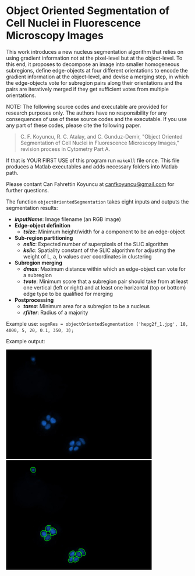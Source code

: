 # Object Oriented Segmentation of Cell Nuclei in Fluorescence Microscopy Images

This work introduces a new nucleus segmentation algorithm that relies on using gradient information not at the pixel-level but at the object-level. To this end, it proposes to decompose an image into smaller homogeneous subregions, define edge-objects at four different orientations to encode the gradient information at the object-level, and devise a merging step, in which the edge-objects vote for subregion pairs along their orientations and the pairs are iteratively merged if they get sufficient votes from multiple orientations.

NOTE: The following source codes and executable are provided for research purposes only. The authors have no responsibility for any consequences of use of these source codes and the executable. If you use any part of these codes, please cite the following paper.
>C. F. Koyuncu, R. C. Atalay, and C. Gunduz-Demir, "Object Oriented Segmentation of Cell Nuclei in Fluorescence Microscopy Images," revision process in Cytometry Part A.

If that is YOUR FIRST USE of this program run `makeAll` file once. This file produces a Matlab executables and adds necessary folders into Matlab path.

Please contant Can Fahrettin Koyuncu at canfkoyuncu@gmail.com for further questions.

The function `objectOrientedSegmentation` takes eight inputs and outputs the segmentation results:
* ***inputName***:  Image filename (an RGB image)
* **Edge-object definition**
  * ***tsize***:      Minimum height/width for a component to be an edge-object
* **Sub-region partitioning**
  * ***nslic***:      Expected number of superpixels of the SLIC algorithm
  * ***kslic***:      Spatiality constant of the SLIC algorithm for adjusting the weight of L, a, b values over coordinates in clustering
* **Subregion merging**
  * ***dmax***:       Maximum distance within which an edge-object can vote for a subregion
  * ***tvote***:      Minimum score that a subregion pair should take from at least one vertical (left or right) and at least one horizontal (top or bottom) edge type to be qualified for merging
* **Postprocessing**
  * ***tarea***:      Minimum area for a subregion to be a nucleus
  * ***rfilter***:    Radius of a majority 

Example use:
      ```segmRes = objectOrientedSegmentation ('hepg2f_1.jpg', 10, 4000, 5, 20, 0.1, 350, 3);```
      
Example output:

<img src="./hepg2f_1.jpg" title="Example fluorescence image" width=400 />
<img src="./hepg2f_1_res.png" title="Segmentation result" width=400 />
